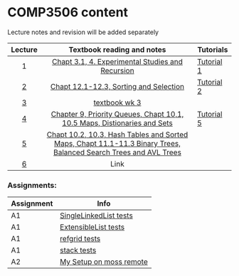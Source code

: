 # COMP3506 content

Lecture notes and revision will be added separately

| Lecture | Textbook reading and notes | Tutorials |
| :-----: | :----: | --------|
|   1     | [Chapt 3.1, 4. Experimental Studies and Recursion](textbook_wk1.html) |  [Tutorial 1](tutorial1.html)       |
|    [2](lecture2.html)    | [Chapt 12.1-12.3, Sorting and Selection](textbook_wk2.html) | [Tutorial 2](tutorial2.html)        |
|    [3](lecture3.html)    | [textbook wk 3](textbook_wk3.html) |         |
|    [4](lecture4.html)    | [Chapter 9, Priority Queues, Chapt 10,1, 10.5 Maps, Distionaries and Sets]() |  [Tutorial 5](tutorial5.html)       |
|    [5](lecture5.html)    | [Chapt 10.2, 10.3, Hash Tables and Sorted Maps, Chapt 11.1-11.3 Binary Trees, Balanced Search Trees and AVL Trees]() |         |
|    [6](lecture6.html)    | Link |         |


### Assignments:

|Assignment | Info |
| --- | ---
| A1 | [SingleLinkedList tests](../tests/test_ll.py)
| A1 | [ExtensibleList tests](../tests/test_el.py)
| A1 | [refgrid tests](../tests/test_el.py)
| A1 | [stack tests](../tests/test_el.py)
| A2 | [My Setup on moss remote](mosssetup[.html])